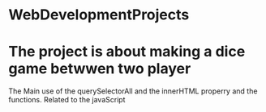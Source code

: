 # WebDevelopmentProjects


# The project is about making a dice game betwwen two player


The Main use of the querySelectorAll and the innerHTML properry and the functions.
Related to the javaScript



